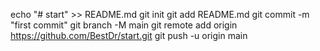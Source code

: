 echo "# start" >> README.md
git init
git add README.md
git commit -m "first commit"
git branch -M main
git remote add origin https://github.com/BestDr/start.git
git push -u origin main
